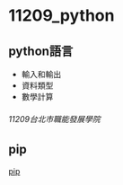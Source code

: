 # 11209_python
## python語言
- 輸入和輸出
- 資料類型
- 數學計算
###### 11209台北市職能發展學院

## pip
[pip]([https://www.maxlist.xyz/2019/07/13/pip-install-python/](https://www.maxlist.xyz/2019/07/13/pip-install-python/)https://www.maxlist.xyz/2019/07/13/pip-install-python/)
